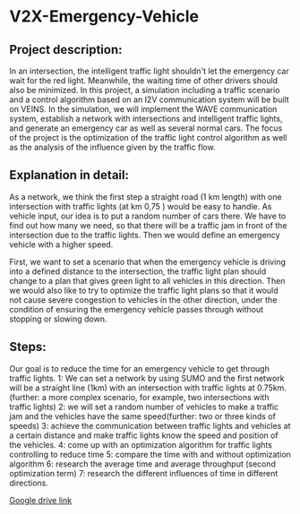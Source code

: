 # V2X-Emergency-Vehicle
## Project description:
In an intersection, the intelligent traffic light shouldn't let the emergency car wait for the red light. Meanwhile, the waiting time of other drivers should also be minimized. In this project, a simulation including a traffic scenario and a control algorithm based on an I2V communication system will be built on VEINS. In the simulation, we will implement the WAVE communication system, establish a network with intersections and intelligent traffic lights, and generate an emergency car as well as several normal cars. The focus of the project is the optimization of the traffic light control algorithm as well as the analysis of the influence given by the traffic flow.

## Explanation in detail:
As a network, we think the first step a straight road (1 km length) with one intersection with traffic lights (at km 0,75 ) would be easy to handle. As vehicle input, our idea is to put a random number of cars there. We have to find out how many we need, so that there will be a traffic jam in front of the intersection due to the traffic lights. Then we would define an emergency vehicle with a higher speed. 

First, we want to set a scenario that when the emergency vehicle is driving into a defined distance to the intersection, the traffic light plan should change to a plan that gives green light to all vehicles in this direction. Then we would also like to try to optimize the traffic light plans so that it would not cause severe congestion to vehicles in the other direction, under the condition of ensuring the emergency vehicle passes through without stopping or slowing down.

## Steps: 
Our goal is to reduce the time for an emergency vehicle to get through traffic lights.
1: We can set a network by using SUMO and the first network will be a straight line (1km) with an intersection with traffic lights at 0.75km. (further: a more complex scenario, for example, two intersections with traffic lights)
2: we will set a  random number of vehicles to make a traffic jam and the vehicles have the same speed(further: two or three kinds of speeds)
3: achieve the communication between traffic lights and vehicles at a certain distance and make traffic lights know the speed and position of the vehicles.
4: come up with an optimization algorithm for traffic lights controlling  to reduce time 
5: compare the time with and without optimization algorithm
6: research the average time and average throughput (second optimization term)
7: research the different influences of time in different directions.

[Google drive link](https://drive.google.com/drive/u/0/folders/1mLzypaPHBv0e057QBtl6o5c_BoqpQsQ0)